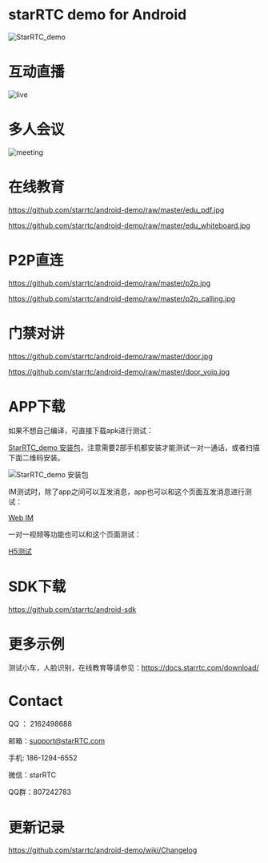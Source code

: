 # starRTC demo for Android

![StarRTC_demo](StarRTC_demo.jpg)

互动直播
==
![live](live.jpg)

多人会议
==
![meeting](meeting.png)

在线教育
==
https://github.com/starrtc/android-demo/raw/master/edu_pdf.jpg

https://github.com/starrtc/android-demo/raw/master/edu_whiteboard.jpg

P2P直连
==
https://github.com/starrtc/android-demo/raw/master/p2p.jpg


https://github.com/starrtc/android-demo/raw/master/p2p_calling.jpg

门禁对讲
==
https://github.com/starrtc/android-demo/raw/master/door.jpg

https://github.com/starrtc/android-demo/raw/master/door_voip.jpg


APP下载
=====
如果不想自己编译，可直接下载apk进行测试：

[StarRTC_demo 安装包](https://github.com/starrtc/android-demo/raw/master/StarRTC_demo.apk)，注意需要2部手机都安装才能测试一对一通话，或者扫描下面二维码安装。

![StarRTC_demo 安装包](android.png)

IM测试时，除了app之间可以互发消息，app也可以和这个页面互发消息进行测试：

[Web IM](https://www.starrtc.com/demo/im)

一对一视频等功能也可以和这个页面测试：

[H5测试](https://www.starrtc.com/demo/h5/)

SDK下载
===

https://github.com/starrtc/android-sdk

更多示例
==
测试小车，人脸识别，在线教育等请参见：https://docs.starrtc.com/download/

Contact
=====
QQ ： 2162498688

邮箱：<a href="mailto:support@starRTC.com">support@starRTC.com</a>

手机: 186-1294-6552

微信：starRTC

QQ群：807242783

更新记录
===
https://github.com/starrtc/android-demo/wiki/Changelog